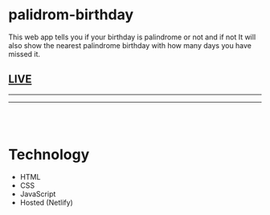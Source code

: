 # palidrom-birthday
This web app tells you if your birthday is palindrome or not and if not It will also show the nearest palindrome birthday with how many days you have missed it.  

## [LIVE](https://palindrome-birthday-sakshi.netlify.app/)

---


---
<br/>
<br/>

# Technology

- HTML
- CSS
- JavaScript
- Hosted (Netlify)
